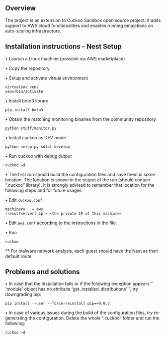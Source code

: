 

## Overview

The project is an extension to Cuckoo Sandbox open source project; it adds support to AWS cloud functionalities and enables running emulations on auto-scaling infrastructure.

## Installation instructions - Nest Setup


•	Launch a Linux machine (possible via AWS marketplace)

•	Copy the repository

•	Setup and activate virtual environment 
```
virtualenv venv
venv/bin/activate
```
•	Install boto3 library
```
pip install boto3
```
•	Obtain the matching monitoring binaries from the community repository
```
python stuff/monitor.py
```
•	Install cuckoo as DEV mode
```
python setup.py sdist develop
```
•	Run cuckoo with debug output
```
cuckoo –d
```
•	The first run should build the configuration files and save them in some location. The location is shown in the output of the run (should contain “.cuckoo” library). It is strongly advised to remember that location for the following steps and for future usages

•	Edit `cuckoo.conf`
```
machinery   = aws
[resultserver] ip = <the private IP of this machine>
```

•	Edit `aws.conf` according to the instructions in the file

•	Run 
```
cuckoo 
```
 
** For malware network analysis, each guest should have the Nest as their default route 

## Problems and solutions
•	In case that the installation fails or if the following exception appears ” 'module' object has no attribute 'get_installed_distributions' ”, try downgrading pip:
```
pip install --user --force-reinstall pip==9.0.3
```
•	In case of various issues during the build of the configuration files, try re-generating the configuration. 
Delete the whole “.cuckoo” folder and run the following:
```
cuckoo –d 
```


